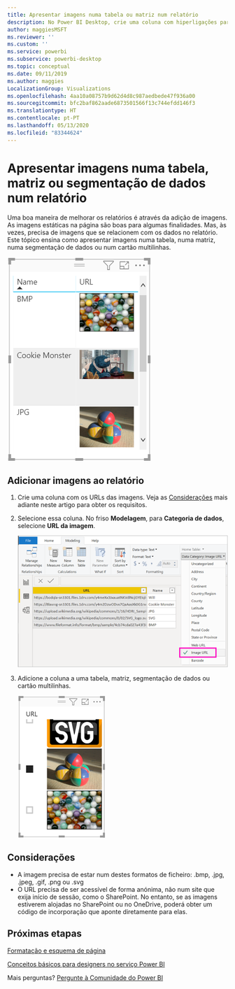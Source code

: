```yaml
---
title: Apresentar imagens numa tabela ou matriz num relatório
description: No Power BI Desktop, crie uma coluna com hiperligações para as imagens. Em seguida, no Power BI Desktop ou no serviço Power BI, adicione estas hiperligações a uma tabela, matriz, segmentação de dados ou cartão multilinhas do relatório para apresentar a imagem.
author: maggiesMSFT
ms.reviewer: ''
ms.custom: ''
ms.service: powerbi
ms.subservice: powerbi-desktop
ms.topic: conceptual
ms.date: 09/11/2019
ms.author: maggies
LocalizationGroup: Visualizations
ms.openlocfilehash: 4aa10a08757b9d62d4d8c987aedbede47f936a00
ms.sourcegitcommit: bfc2baf862aade6873501566f13c744efdd146f3
ms.translationtype: HT
ms.contentlocale: pt-PT
ms.lasthandoff: 05/13/2020
ms.locfileid: "83344624"
---
```

# <a name="display-images-in-a-table-matrix-or-slicer-in-a-report"></a>Apresentar imagens numa tabela, matriz ou segmentação de dados num relatório

Uma boa maneira de melhorar os relatórios é através da adição de imagens. As imagens estáticas na página são boas para algumas finalidades. Mas, às vezes, precisa de imagens que se relacionem com os dados no relatório. Este tópico ensina como apresentar imagens numa tabela, numa matriz, numa segmentação de dados ou num cartão multilinhas. 

![Imagens de URL numa tabela](media/power-bi-images-tables/power-bi-url-images-table.png)

## <a name="add-images-to-your-report"></a>Adicionar imagens ao relatório

1. Crie uma coluna com os URLs das imagens. Veja as [Considerações](#considerations) mais adiante neste artigo para obter os requisitos.

1. Selecione essa coluna. No friso **Modelagem**, para **Categoria de dados**, selecione **URL da imagem**.

    ![Definir a Categoria de dados como o URL da imagem](media/power-bi-images-tables/power-bi-set-url-image.png)

1. Adicione a coluna a uma tabela, matriz, segmentação de dados ou cartão multilinhas.

    ![Segmentação de dados com imagens](media/power-bi-images-tables/power-bi-url-images-slicer.png)

## <a name="considerations"></a>Considerações

- A imagem precisa de estar num destes formatos de ficheiro: .bmp, .jpg, .jpeg, .gif, .png ou .svg
- O URL precisa de ser acessível de forma anónima, não num site que exija início de sessão, como o SharePoint. No entanto, se as imagens estiverem alojadas no SharePoint ou no OneDrive, poderá obter um código de incorporação que aponte diretamente para elas. 


## <a name="next-steps"></a>Próximas etapas

[Formatação e esquema de página](/learn/modules/visuals-in-power-bi/12-formatting)

[Conceitos básicos para designers no serviço Power BI](../fundamentals/service-basic-concepts.md)

Mais perguntas? [Pergunte à Comunidade do Power BI](https://community.powerbi.com/)
